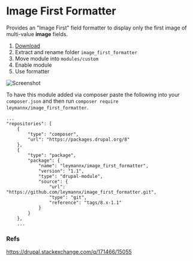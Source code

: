 # Image First Formatter

Provides an "Image First" field formatter to display only the first image of multi-value **image** fields.

1. [Download](https://github.com/leymannx/image_first_formatter/archive/8.x-1.x.zip)
2. Extract and rename folder `image_first_formatter`
3. Move module into `modules/custom`
4. Enable module
5. Use formatter

![Screenshot](https://leymannx.de/image_first_formatter.png "Drupal Image First Formatter")

To have this module added via composer paste the following into your `composer.json` and then run `composer require leymannx/image_first_formatter`.
```
...
"repositories": [
    {
        "type": "composer",
        "url": "https://packages.drupal.org/8"
    },
    {
        "type": "package",
        "package": {
            "name": "leymannx/image_first_formatter",
            "version": "1.1",
            "type": "drupal-module",
            "source": {
                "url": "https://github.com/leymannx/image_first_formatter.git",
                "type": "git",
                "reference": "tags/8.x-1.1"
            }
        }
    },
    ...
```

### Refs

https://drupal.stackexchange.com/q/171466/15055
